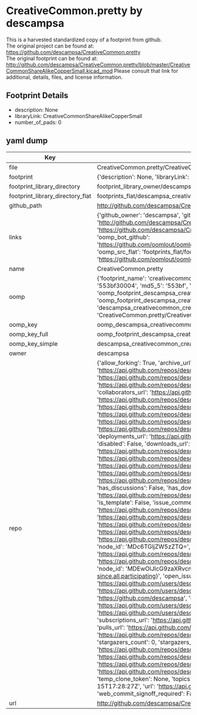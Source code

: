 # CreativeCommon.pretty by descampsa  
This is a harvested standardized copy of a footprint from github.  
The original project can be found at:  
https://github.com/descampsa/CreativeCommon.pretty  
The original footprint can be found at:
http://github.com/descampsa/CreativeCommon.pretty/blob/master/CreativeCommonShareAlikeCopperSmall.kicad_mod
Please consult that link for additional, details, files, and license information.  
## Footprint Details
* description: None  
* libraryLink: CreativeCommonShareAlikeCopperSmall  
* number_of_pads: 0  
## yaml dump  
| Key | Value |  
| --- | --- |  
| file | CreativeCommon.pretty/CreativeCommonShareAlikeCopperSmall.kicad_mod |  
| footprint | {'description': None, 'libraryLink': 'CreativeCommonShareAlikeCopperSmall', 'number_of_pads': 0} |  
| footprint_library_directory | footprint_library_owner/descampsa_CreativeCommon.pretty |  
| footprint_library_directory_flat | footprints_flat/descampsa_creativecommon_creativecommonsharealikecoppersmall/working |  
| github_path | http://github.com/descampsa/CreativeCommon.pretty/blob/master/CreativeCommonShareAlikeCopperSmall.kicad_mod |  
| links | {'github_owner': 'descampsa', 'github_repo_name': 'CreativeCommon.pretty', 'github_src': 'http://github.com/descampsa/CreativeCommon.pretty/blob/master/CreativeCommonShareAlikeCopperSmall.kicad_mod', 'github_src_repo': 'https://github.com/descampsa/CreativeCommon.pretty', 'oomp_bot': 'footprints/descampsa_creativecommon_creativecommonsharealikecoppersmall/working', 'oomp_bot_github': 'https://github.com/oomlout/oomlout_oomp_footprint_bot/tree/main/footprints/descampsa_creativecommon_creativecommonsharealikecoppersmall/working', 'oomp_src_flat': 'footprints_flat/footprints_flat/descampsa_creativecommon_creativecommonsharealikecoppersmall/working', 'oomp_src_flat_github': 'https://github.com/oomlout/oomlout_oomp_footprint_src/tree/main/footprints_flat/descampsa_creativecommon_creativecommonsharealikecoppersmall/working'} |  
| name | CreativeCommon.pretty |  
| oomp | {'footprint_name': 'creativecommonsharealikecoppersmall', 'library_name': 'creativecommon', 'md5': '553bf3000457c6910447d7cdd85a2c30', 'md5_10': '553bf30004', 'md5_5': '553bf', 'md5_6': '553bf3', 'oomp_key': 'oomp_descampsa_creativecommon_creativecommonsharealikecoppersmall', 'oomp_key_extra': 'oomp_footprint_descampsa_creativecommon_creativecommonsharealikecoppersmall', 'oomp_key_full': 'oomp_footprint_descampsa_creativecommon_creativecommonsharealikecoppersmall_553bf3', 'oomp_key_simple': 'descampsa_creativecommon_creativecommonsharealikecoppersmall', 'original_filename': 'CreativeCommon.pretty/CreativeCommonShareAlikeCopperSmall.kicad_mod', 'owner_name': 'descampsa'} |  
| oomp_key | oomp_descampsa_creativecommon_creativecommonsharealikecoppersmall |  
| oomp_key_full | oomp_footprint_descampsa_creativecommon_creativecommonsharealikecoppersmall |  
| oomp_key_simple | descampsa_creativecommon_creativecommonsharealikecoppersmall |  
| owner | descampsa |  
| repo | {'allow_forking': True, 'archive_url': 'https://api.github.com/repos/descampsa/CreativeCommon.pretty/{archive_format}{/ref}', 'archived': False, 'assignees_url': 'https://api.github.com/repos/descampsa/CreativeCommon.pretty/assignees{/user}', 'blobs_url': 'https://api.github.com/repos/descampsa/CreativeCommon.pretty/git/blobs{/sha}', 'branches_url': 'https://api.github.com/repos/descampsa/CreativeCommon.pretty/branches{/branch}', 'clone_url': 'https://github.com/descampsa/CreativeCommon.pretty.git', 'collaborators_url': 'https://api.github.com/repos/descampsa/CreativeCommon.pretty/collaborators{/collaborator}', 'comments_url': 'https://api.github.com/repos/descampsa/CreativeCommon.pretty/comments{/number}', 'commits_url': 'https://api.github.com/repos/descampsa/CreativeCommon.pretty/commits{/sha}', 'compare_url': 'https://api.github.com/repos/descampsa/CreativeCommon.pretty/compare/{base}...{head}', 'contents_url': 'https://api.github.com/repos/descampsa/CreativeCommon.pretty/contents/{+path}', 'contributors_url': 'https://api.github.com/repos/descampsa/CreativeCommon.pretty/contributors', 'created_at': '2016-10-15T17:28:27Z', 'default_branch': 'master', 'deployments_url': 'https://api.github.com/repos/descampsa/CreativeCommon.pretty/deployments', 'description': 'Kicad footprints for CreativeCommon logos', 'disabled': False, 'downloads_url': 'https://api.github.com/repos/descampsa/CreativeCommon.pretty/downloads', 'events_url': 'https://api.github.com/repos/descampsa/CreativeCommon.pretty/events', 'fork': False, 'forks': 0, 'forks_count': 0, 'forks_url': 'https://api.github.com/repos/descampsa/CreativeCommon.pretty/forks', 'full_name': 'descampsa/CreativeCommon.pretty', 'git_commits_url': 'https://api.github.com/repos/descampsa/CreativeCommon.pretty/git/commits{/sha}', 'git_refs_url': 'https://api.github.com/repos/descampsa/CreativeCommon.pretty/git/refs{/sha}', 'git_tags_url': 'https://api.github.com/repos/descampsa/CreativeCommon.pretty/git/tags{/sha}', 'git_url': 'git://github.com/descampsa/CreativeCommon.pretty.git', 'has_discussions': False, 'has_downloads': True, 'has_issues': True, 'has_pages': False, 'has_projects': True, 'has_wiki': True, 'homepage': None, 'hooks_url': 'https://api.github.com/repos/descampsa/CreativeCommon.pretty/hooks', 'html_url': 'https://github.com/descampsa/CreativeCommon.pretty', 'id': 71002820, 'is_template': False, 'issue_comment_url': 'https://api.github.com/repos/descampsa/CreativeCommon.pretty/issues/comments{/number}', 'issue_events_url': 'https://api.github.com/repos/descampsa/CreativeCommon.pretty/issues/events{/number}', 'issues_url': 'https://api.github.com/repos/descampsa/CreativeCommon.pretty/issues{/number}', 'keys_url': 'https://api.github.com/repos/descampsa/CreativeCommon.pretty/keys{/key_id}', 'labels_url': 'https://api.github.com/repos/descampsa/CreativeCommon.pretty/labels{/name}', 'language': None, 'languages_url': 'https://api.github.com/repos/descampsa/CreativeCommon.pretty/languages', 'license': {'key': 'bsd-2-clause', 'name': 'BSD 2-Clause "Simplified" License', 'node_id': 'MDc6TGljZW5zZTQ=', 'spdx_id': 'BSD-2-Clause', 'url': 'https://api.github.com/licenses/bsd-2-clause'}, 'merges_url': 'https://api.github.com/repos/descampsa/CreativeCommon.pretty/merges', 'milestones_url': 'https://api.github.com/repos/descampsa/CreativeCommon.pretty/milestones{/number}', 'mirror_url': None, 'name': 'CreativeCommon.pretty', 'network_count': 0, 'node_id': 'MDEwOlJlcG9zaXRvcnk3MTAwMjgyMA==', 'notifications_url': 'https://api.github.com/repos/descampsa/CreativeCommon.pretty/notifications{?since,all,participating}', 'open_issues': 0, 'open_issues_count': 0, 'owner': {'avatar_url': 'https://avatars.githubusercontent.com/u/7195391?v=4', 'events_url': 'https://api.github.com/users/descampsa/events{/privacy}', 'followers_url': 'https://api.github.com/users/descampsa/followers', 'following_url': 'https://api.github.com/users/descampsa/following{/other_user}', 'gists_url': 'https://api.github.com/users/descampsa/gists{/gist_id}', 'gravatar_id': '', 'html_url': 'https://github.com/descampsa', 'id': 7195391, 'login': 'descampsa', 'node_id': 'MDQ6VXNlcjcxOTUzOTE=', 'organizations_url': 'https://api.github.com/users/descampsa/orgs', 'received_events_url': 'https://api.github.com/users/descampsa/received_events', 'repos_url': 'https://api.github.com/users/descampsa/repos', 'site_admin': False, 'starred_url': 'https://api.github.com/users/descampsa/starred{/owner}{/repo}', 'subscriptions_url': 'https://api.github.com/users/descampsa/subscriptions', 'type': 'User', 'url': 'https://api.github.com/users/descampsa'}, 'private': False, 'pulls_url': 'https://api.github.com/repos/descampsa/CreativeCommon.pretty/pulls{/number}', 'pushed_at': '2016-10-15T17:33:10Z', 'releases_url': 'https://api.github.com/repos/descampsa/CreativeCommon.pretty/releases{/id}', 'size': 2, 'ssh_url': 'git@github.com:descampsa/CreativeCommon.pretty.git', 'stargazers_count': 0, 'stargazers_url': 'https://api.github.com/repos/descampsa/CreativeCommon.pretty/stargazers', 'statuses_url': 'https://api.github.com/repos/descampsa/CreativeCommon.pretty/statuses/{sha}', 'subscribers_count': 2, 'subscribers_url': 'https://api.github.com/repos/descampsa/CreativeCommon.pretty/subscribers', 'subscription_url': 'https://api.github.com/repos/descampsa/CreativeCommon.pretty/subscription', 'svn_url': 'https://github.com/descampsa/CreativeCommon.pretty', 'tags_url': 'https://api.github.com/repos/descampsa/CreativeCommon.pretty/tags', 'teams_url': 'https://api.github.com/repos/descampsa/CreativeCommon.pretty/teams', 'temp_clone_token': None, 'topics': [], 'trees_url': 'https://api.github.com/repos/descampsa/CreativeCommon.pretty/git/trees{/sha}', 'updated_at': '2016-10-15T17:28:27Z', 'url': 'https://api.github.com/repos/descampsa/CreativeCommon.pretty', 'visibility': 'public', 'watchers': 0, 'watchers_count': 0, 'web_commit_signoff_required': False} |  
| url | http://github.com/descampsa/CreativeCommon.pretty |  

